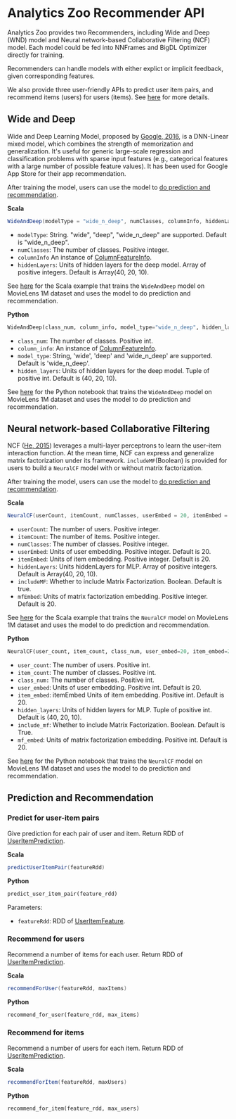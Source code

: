 # Analytics Zoo Recommender API

Analytics Zoo provides two Recommenders, including Wide and Deep (WND) model and Neural network-based Collaborative Filtering (NCF) model. Each model could be fed into NNFrames and BigDL Optimizer directly for training.

Recommenders can handle models with either explict or implicit feedback, given corresponding features.

We also provide three user-friendly APIs to predict user item pairs, and recommend items (users) for users (items). See [here](#prediction-and-recommendation) for more details.

## Wide and Deep
Wide and Deep Learning Model, proposed by [Google, 2016](https://arxiv.org/pdf/1606.07792.pdf), is a DNN-Linear mixed model, which combines the strength of memorization and generalization. It's useful for generic large-scale regression and classification problems with sparse input features (e.g., categorical features with a large number of possible feature values). It has been used for Google App Store for their app recommendation.

After training the model, users can use the model to [do prediction and recommendation](#prediction-and-recommendation).

**Scala**
```scala
WideAndDeep(modelType = "wide_n_deep", numClasses, columnInfo, hiddenLayers = Array(40, 20, 10))
```

* `modelType`: String. "wide", "deep", "wide_n_deep" are supported. Default is "wide_n_deep".
* `numClasses`: The number of classes. Positive integer.
* `columnInfo` An instance of [ColumnFeatureInfo]().
* `hiddenLayers`: Units of hidden layers for the deep model. Array of positive integers. Default is Array(40, 20, 10).

See [here](https://github.com/intel-analytics/zoo/blob/master/zoo/src/main/scala/com/intel/analytics/zoo/examples/recommendation/WideAndDeepExample.scala) for the Scala example that trains the `WideAndDeep` model on MovieLens 1M dataset and uses the model to do prediction and recommendation.


**Python**
```python
WideAndDeep(class_num, column_info, model_type="wide_n_deep", hidden_layers=(40, 20, 10))
```

* `class_num`: The number of classes. Positive int.
* `column_info`: An instance of [ColumnFeatureInfo]().
* `model_type`: String, 'wide', 'deep' and 'wide_n_deep' are supported. Default is 'wide_n_deep'.
* `hidden_layers`: Units of hidden layers for the deep model. Tuple of positive int. Default is (40, 20, 10).

See [here](https://github.com/intel-analytics/analytics-zoo/blob/master/apps/recommendation/wide_n_deep.ipynb) for the Python notebook that trains the `WideAndDeep` model on MovieLens 1M dataset and uses the model to do prediction and recommendation.


## Neural network-based Collaborative Filtering
NCF ([He, 2015](https://www.comp.nus.edu.sg/~xiangnan/papers/ncf.pdf)) leverages a multi-layer perceptrons to learn the user–item interaction function. At the mean time, NCF can express and generalize matrix factorization under its framework. `includeMF`(Boolean) is provided for users to build a `NeuralCF` model with or without matrix factorization. 

After training the model, users can use the model to [do prediction and recommendation](#prediction-and-recommendation).

**Scala**
```scala
NeuralCF(userCount, itemCount, numClasses, userEmbed = 20, itemEmbed = 20, hiddenLayers = Array(40, 20, 10), includeMF = true, mfEmbed = 20)
```

* `userCount`: The number of users. Positive integer.
* `itemCount`: The number of items. Positive integer.
* `numClasses`: The number of classes. Positive integer.
* `userEmbed`: Units of user embedding. Positive integer. Default is 20.
* `itemEmbed`: Units of item embedding. Positive integer. Default is 20.
* `hiddenLayers`: Units hiddenLayers for MLP. Array of positive integers. Default is Array(40, 20, 10).
* `includeMF`: Whether to include Matrix Factorization. Boolean. Default is true.
* `mfEmbed`: Units of matrix factorization embedding. Positive integer. Default is 20.

See [here](https://github.com/intel-analytics/analytics-zoo/blob/master/zoo/src/main/scala/com/intel/analytics/zoo/examples/recommendation/NeuralCFexample.scala) for the Scala example that trains the `NeuralCF` model on MovieLens 1M dataset and uses the model to do prediction and recommendation.


**Python**
```python
NeuralCF(user_count, item_count, class_num, user_embed=20, item_embed=20, hidden_layers=(40, 20, 10), include_mf=True, mf_embed=20)
```

* `user_count`: The number of users. Positive int.
* `item_count`: The number of classes. Positive int.
* `class_num:` The number of classes. Positive int.
* `user_embed`: Units of user embedding. Positive int. Default is 20.
* `item_embed`: itemEmbed Units of item embedding. Positive int. Default is 20.
* `hidden_layers`: Units of hidden layers for MLP. Tuple of positive int. Default is (40, 20, 10).
* `include_mf`: Whether to include Matrix Factorization. Boolean. Default is True.
* `mf_embed`: Units of matrix factorization embedding. Positive int. Default is 20.

See [here](https://github.com/intel-analytics/analytics-zoo/blob/master/apps/recommendation/ncf-explicit-feedback.ipynb) for the Python notebook that trains the `NeuralCF` model on MovieLens 1M dataset and uses the model to do prediction and recommendation.


## Prediction and Recommendation

### Predict for user-item pairs
Give prediction for each pair of user and item. Return RDD of [UserItemPrediction]().

**Scala**
```scala
predictUserItemPair(featureRdd)
```

**Python**
```python
predict_user_item_pair(feature_rdd)
```

Parameters:

* `featureRdd`: RDD of [UserItemFeature]().


### Recommend for users
Recommend a number of items for each user. Return RDD of [UserItemPrediction]().

**Scala**
```scala
recommendForUser(featureRdd, maxItems)
```

**Python**
```python
recommend_for_user(feature_rdd, max_items)
```


### Recommend for items
Recommend a number of users for each item. Return RDD of [UserItemPrediction]().

**Scala**
```scala
recommendForItem(featureRdd, maxUsers)
```

**Python**
```python
recommend_for_item(feature_rdd, max_users)
```


